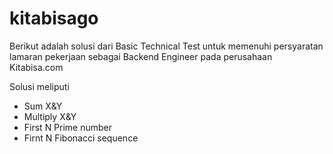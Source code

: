 # kitabisago
Berikut adalah solusi dari Basic Technical Test untuk memenuhi persyaratan lamaran pekerjaan sebagai Backend Engineer pada perusahaan Kitabisa.com

Solusi meliputi
- Sum X&Y
- Multiply X&Y
- First N Prime number
- Firnt N Fibonacci sequence

